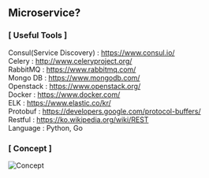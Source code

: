 ## Microservice?
### [ Useful Tools ]
Consul(Service Discovery) : https://www.consul.io/  
Celery : http://www.celeryproject.org/  
RabbitMQ : https://www.rabbitmq.com/  
Mongo DB : https://www.mongodb.com/  
Openstack : https://www.openstack.org/  
Docker : https://www.docker.com/  
ELK : https://www.elastic.co/kr/  
Protobuf : https://developers.google.com/protocol-buffers/  
Restful : https://ko.wikipedia.org/wiki/REST  
Language : Python, Go  

### [ Concept ]
![Concept](https://postfiles.pstatic.net/MjAxODAyMjhfMjc5/MDAxNTE5NzgzOTcyMDU4.s-XF5TmWdP3TfKxmk3bt6g_SPwrPQ1cD4wETmdfh8W4g.ytsDdy-X51xwHJf_Jfb4BMV22QTBmIyqTKXZgk1uGPog.JPEG.unipark00/microservice.jpg?type=w773)

